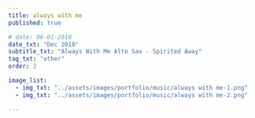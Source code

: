 ```yaml
---
title: always with me
published: true

# date: 06-01-2018
date_txt: "Dec 2018"
subtitle_txt: "Always With Me Alto Sax - Spirited Away"
tag_txt: "other"
order: 2

image_list:
  - img_txt: "../assets/images/portfolio/music/always with me-1.png"
  - img_txt: "../assets/images/portfolio/music/always with me-2.png"

---
```



